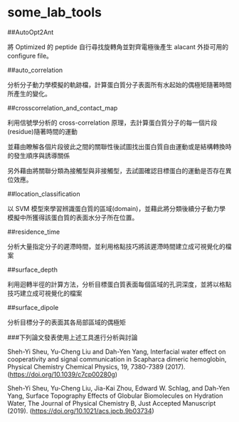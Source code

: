 # some_lab_tools

##AutoOpt2Ant

將 Optimized 的 peptide 自行尋找旋轉角並對齊電極後產生 alacant 外掛可用的 configure file。

##auto_correlation

分析分子動力學模擬的軌跡檔，計算蛋白質分子表面所有水起始的偶極矩隨著時間所產生的變化。

##crosscorrelation_and_contact_map

利用信號學分析的 cross-correlation 原理，去計算蛋白質分子的每一個片段(residue)隨著時間的運動

並藉由瞭解各個片段彼此之間的關聯性後試圖找出蛋白質自由運動或是結構轉換時的發生順序與誘導關係

另外藉由將關聯分類為接觸型與非接觸型，去試圖確認目標蛋白的運動是否存在異位效應。

##location_classification

以 SVM 模型來學習辨識蛋白質的區域(domain)，並藉此將分類後續分子動力學模擬中所獲得該蛋白質的表面水分子所在位置。

##residence_time

分析大量指定分子的遲滯時間，並利用格點技巧將該遲滯時間建立成可視覺化的檔案

##surface_depth

利用迴轉半徑的計算方法，分析目標蛋白質表面每個區域的孔洞深度，並將以格點技巧建立成可視覺化的檔案

##surface_dipole

分析目標分子的表面其各局部區域的偶極矩


###下列論文發表使用上述工具進行分析與討論

Sheh-Yi Sheu, Yu-Cheng Liu and Dah-Yen Yang, Interfacial water effect on cooperativity and signal communication in Scapharca dimeric hemoglobin, Physical Chemistry Chemical Physics, 19, 7380-7389 (2017). (https://doi.org/10.1039/c7cp00280g)

Sheh-Yi Sheu, Yu-Cheng Liu, Jia-Kai Zhou, Edward W. Schlag, and Dah-Yen Yang, Surface Topography Effects of Globular Biomolecules on Hydration Water, The Journal of Physical Chemistry B, Just Accepted Manuscript (2019). (https://doi.org/10.1021/acs.jpcb.9b03734)
